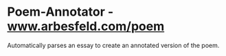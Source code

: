 Poem-Annotator - www.arbesfeld.com/poem
==============

Automatically parses an essay to create an annotated version of the poem.
